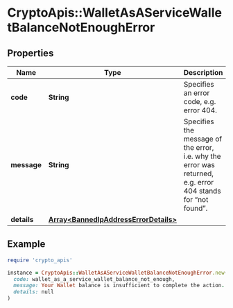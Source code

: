# CryptoApis::WalletAsAServiceWalletBalanceNotEnoughError

## Properties

| Name | Type | Description | Notes |
| ---- | ---- | ----------- | ----- |
| **code** | **String** | Specifies an error code, e.g. error 404. |  |
| **message** | **String** | Specifies the message of the error, i.e. why the error was returned, e.g. error 404 stands for “not found”. |  |
| **details** | [**Array&lt;BannedIpAddressErrorDetails&gt;**](BannedIpAddressErrorDetails.md) |  | [optional] |

## Example

```ruby
require 'crypto_apis'

instance = CryptoApis::WalletAsAServiceWalletBalanceNotEnoughError.new(
  code: wallet_as_a_service_wallet_balance_not_enough,
  message: Your Wallet balance is insufficient to complete the action. Please, deposit funds to your Wallet and try again.,
  details: null
)
```

